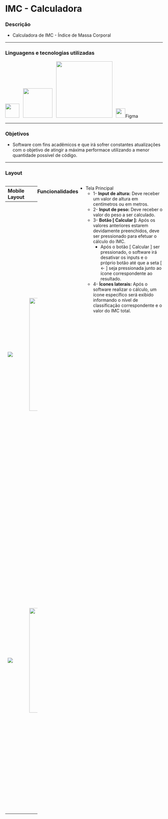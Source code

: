 # IMC - Calculadora

### Descrição
+ Calculadora de IMC - Índice de Massa Corporal

---

### Linguagens e tecnologias utilizadas
<image src="https://user-images.githubusercontent.com/69020289/221385203-d021a807-b391-42fc-8891-09a8dfa9fce4.png" width = "45px">_&nbsp;&nbsp;_ <image src="https://user-images.githubusercontent.com/69020289/221385115-ebebd127-42be-41c6-b8d1-fd28b2463dcc.png" width = "94px" >_&nbsp;&nbsp;_ <image src="https://user-images.githubusercontent.com/69020289/221385242-aae9e7e5-25a4-4842-aed7-c405cc54b3d3.png" width = "180px">_&nbsp;&nbsp;_ <image src="https://user-images.githubusercontent.com/69020289/221386907-c7afca3b-8a49-4040-a556-39348668bcbb.png" width = "30px">Figma 

 
---

### Objetivos 
+ Software com fins acadêmicos e que irá sofrer constantes atualizações com o objetivo de atingir a máxima performace utilizando a menor quantidade possível de código.
 
 ---
 
### Layout
<div style="display: flex;">

|            Mobile Layout           |            Tablet Layout           |            Desktop Layout          |
| ---------------------------------- | ---------------------------------- | ---------------------------------- |
| <image src="https://user-images.githubusercontent.com/69020289/221445361-b9ff7de3-9cb2-4090-9f73-34daf07fbfc5.png"> | <image src="https://user-images.githubusercontent.com/69020289/221445389-e2a23a1f-c136-4580-bd05-51ec8a6bae7a.png" width="360px"> | <image src="https://user-images.githubusercontent.com/69020289/221445276-c4c3928b-8275-450c-81f7-17104a522ff9.png" width="970px">
| <image src="https://user-images.githubusercontent.com/69020289/221445364-0d9f43f9-ff6f-4e27-9708-716a61d41423.png"> | <image src="https://user-images.githubusercontent.com/69020289/221445393-407a995b-1986-455f-8591-26d4107b6269.png" width="334px"> | <image src="https://user-images.githubusercontent.com/69020289/221445312-a5fad413-fb3a-4c97-94ff-a9957a52ed0b.png" width="970px">

---

### Funcionalidades
  
 + Tela Principal
    + 1- <strong>Input de altura:</strong> Deve receber um valor de altura em centímetros ou em metros.
    + 2- <strong>Input de peso:</strong> Deve receber o valor do peso a ser calculado.
    + 3- <strong>Botão [ Calcular ]:</strong> Após os valores anteriores estarem devidamente preenchidos, deve ser pressionado para efetuar o cálculo do IMC.
       + Após o botão [ Calcular ] ser pressionado, o software irá desativar os inputs e o próprio botão até que a seta [ <- ] seja pressionada junto ao ícone correspondente ao resultado.
    + 4- <strong>Ícones laterais:</strong> Após o software realizar o cálculo, um ícone específico será exibido informando o nível de classificação correspondente e o valor do IMC total.
    
  
---
 

